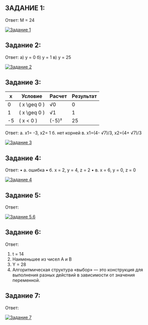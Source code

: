 

## ЗАДАНИЕ 1:
Ответ: M = 24

[![Задание 1](https://img.shields.io/badge/Блок_схема-Задание_1-FF6B6B?style=flat-square&logo=image&logoColor=white)](https://github.com/MinorityKilla/homeworkZelenin/blob/main/Tasks/блок-схемы/Задание1.png)

## Задание 2:
Ответ:
а) y = 0
б) y = 1
в) y = 25

[![Задание 2](https://img.shields.io/badge/Блок_схема-Задание_2-FF6B6B?style=flat-square&logo=image&logoColor=white)](https://github.com/MinorityKilla/homeworkZelenin/blob/main/Tasks/блок-схемы/Задание2.png)

## Задание 3:

| x   | Условие       | Расчет  | Результат |
|-----|---------------|---------|-----------|
| 0   | \( x \geq 0 \) | √0      | 0         |
| 1   | \( x \geq 0 \) | √1      | 1         |
| -5  | \( x < 0 \)    | (-5)²   | 25        |

Ответ:
	а. x1= -3, x2= 1
	б. нет корней 
	в. x1=(4- √7)/3, x2=(4+ √7)/3

[![Задание 3](https://img.shields.io/badge/Блок_схема-Задание_3-FF6B6B?style=flat-square&logo=image&logoColor=white)](https://github.com/MinorityKilla/homeworkZelenin/blob/main/Tasks/блок-схемы/Задание3.png)


## Задание 4:
Ответ:
•	а. ошибка
•	б. x = 2, y = 4, z = 2
•	в. x = 6, y = 0, z = 0

[![Задание 4](https://img.shields.io/badge/Блок_схема-Задание_4-FF6B6B?style=flat-square&logo=image&logoColor=white)](https://github.com/MinorityKilla/homeworkZelenin/blob/main/Tasks/блок-схемы/Задание4.png)


## Задание 5:
Ответ:

[![Задание 5.6](https://img.shields.io/badge/Блок_схема-Задание_5--6-FF6B6B?style=flat-square&logo=image&logoColor=white)](https://github.com/MinorityKilla/homeworkZelenin/blob/main/Tasks/блок-схемы/Задание5.6.png)

## Задание 6:
Ответ:
1.	t = 14
2.	Наименьшее из чисел A и B
3.	Y = 28
4.	Алгоритмическая структура «выбор» — это конструкция для выполнения разных действий в зависимости от значения переменной.

## Задание 7:
Ответ:


[![Задание 7](https://img.shields.io/badge/Блок_схема-Задание_7-FF6B6B?style=flat-square&logo=image&logoColor=white)](https://github.com/MinorityKilla/homeworkZelenin/blob/main/Tasks/блок-схемы/Задание7.png)
